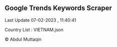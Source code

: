

## Google Trends Keywords Scraper 
 
Last Update 07-02-2023 , 11:40:41

Country List :
VIETNAM.json



© Abdul Muttaqin 
